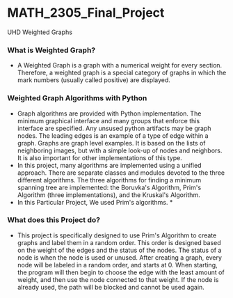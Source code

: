 # MATH_2305_Final_Project
 UHD Weighted Graphs

### What is Weighted Graph?
* A Weighted Graph is a graph with a numerical weight for every section. Therefore, a weighted graph is a special category of graphs in which the mark numbers (usually called positive) are displayed.

### Weighted Graph Algorithms with Python
* Graph algorithms are provided with Python implementation. The minimum graphical interface and many groups that enforce this interface are specified. Any unsused python artifacts may be graph nodes. The leading edges is an example of a type of edge within a graph. Graphs are graph level examples. It is based on the lists of neighboring images, but with a simple look-up of nodes and neighbors. It is also important for other implementations of this type.
* In this project, many algorithms are implemented using a unified approach. There are separate classes and modules devoted to the three different algorithms. The three algorithms for finding a minimum spanning tree are implemented: the Boruvka's Algorithm, Prim's Algorithm (three implementations), and the Kruskal's Algorithm. 
* In this Particular Project, We used Prim's algorithms. *

### What does this Project do?
* This project is specifically designed to use Prim's Algorithm to create graphs and label them in a random order. This order is designed based on the weight of the edges and the status of the nodes. The status of a node is when the node is used or unused. After creating a graph, every node will be labeled in a random order, and starts at 0. When starting, the program will then begin to choose the edge with the least amount of weight, and then use the node connected to that weight. If the node is already used, the path will be blocked and cannot be used again. 
